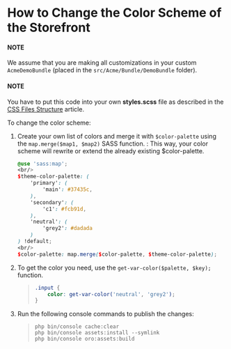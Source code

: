 <a id="dev-doc-frontend-storefront-css-color-scheme"></a>

# How to Change the Color Scheme of the Storefront

#### NOTE
We assume that you are making all customizations in your custom `AcmeDemoBundle` (placed in the `src/Acme/Bundle/DemoBundle` folder).

#### NOTE
You have to put this code into your own **styles.scss** file as described in
the [CSS Files Structure](../css/index.md#dev-doc-frontend-css-theme-structure) article.

To change the color scheme:

1. Create your own list of colors and merge it with `$color-palette` using the `map.merge($map1, $map2)` SASS function.
   : This way, your color scheme will rewrite or extend the already existing $color-palette.
     ```scss
     @use 'sass:map';
     <br/>
     $theme-color-palette: (
         'primary': (
             'main': #37435c,
         ),
         'secondary': (
             'c1': #fcb91d,
         ),
         'neutral': (
             'grey2': #dadada
         )
     ) !default;
     <br/>
     $color-palette: map.merge($color-palette, $theme-color-palette);
     ```
2. To get the color you need, use the `get-var-color($palette, $key);` function.
   > ```scss
   > .input {
   >     color: get-var-color('neutral', 'grey2');
   > }
   > ```
3. Run the following console commands to publish the changes:
   > ```none
   > php bin/console cache:clear
   > php bin/console assets:install --symlink
   > php bin/console oro:assets:build
   > ```
